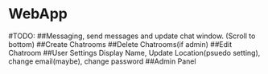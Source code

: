 WebApp
======

#TODO:
##Messaging, send messages and update chat window. (Scroll to bottom)
##Create Chatrooms
##Delete Chatrooms(if admin)
##Edit Chatroom
##User Settings 
    Display Name, Update Location(psuedo setting), change email(maybe), change password
##Admin Panel

